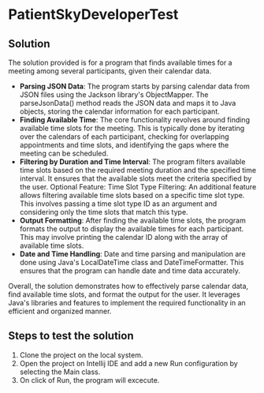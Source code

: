 # PatientSkyDeveloperTest

## Solution
The solution provided is for a program that finds available times for a meeting among several participants, given their calendar data.

- **Parsing JSON Data**: The program starts by parsing calendar data from JSON files using the Jackson library's ObjectMapper. The parseJsonData() method reads the JSON data and maps it to Java objects, storing the calendar information for each participant.
- **Finding Available Time**: The core functionality revolves around finding available time slots for the meeting. This is typically done by iterating over the calendars of each participant, checking for overlapping appointments and time slots, and identifying the gaps where the meeting can be scheduled.
- **Filtering by Duration and Time Interval**: The program filters available time slots based on the required meeting duration and the specified time interval. It ensures that the available slots meet the criteria specified by the user.
Optional Feature: Time Slot Type Filtering: An additional feature allows filtering available time slots based on a specific time slot type. This involves passing a time slot type ID as an argument and considering only the time slots that match this type.
- **Output Formatting**: After finding the available time slots, the program formats the output to display the available times for each participant. This may involve printing the calendar ID along with the array of available time slots.
- **Date and Time Handling**: Date and time parsing and manipulation are done using Java's LocalDateTime class and DateTimeFormatter. This ensures that the program can handle date and time data accurately.


Overall, the solution demonstrates how to effectively parse calendar data, find available time slots, and format the output for the user. It leverages Java's libraries and features to implement the required functionality in an efficient and organized manner.

## Steps to test the solution
1. Clone the project on the local system.
2. Open the project on Intellij IDE and add a new Run configuration by selecting the Main class.
3. On click of Run, the program will excecute.

